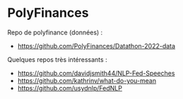# PolyFinances

Repo de polyfinance (données) :
- https://github.com/PolyFinances/Datathon-2022-data

Quelques repos très intéressants : 

- https://github.com/davidjsmith44/NLP-Fed-Speeches
- https://github.com/kathrinv/what-do-you-mean
- https://github.com/usydnlp/FedNLP

